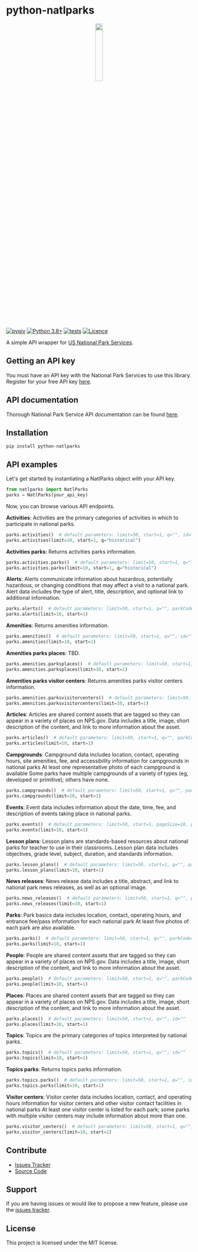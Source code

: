 # python-natlparks

<p align="center">
  <img src="https://www.nps.gov/articles/images/NPS-Transparent-Logo.png" width="20%"/>
</p>

<br>

[![pypiv](https://img.shields.io/pypi/v/python-natlparks.svg)](https://pypi.python.org/pypi/python-natlparks)
[![Python 3.8+](https://img.shields.io/badge/python-3.8+-blue.svg)](https://www.python.org/downloads/)
[![tests](https://github.com/irahorecka/python-natlparks/workflows/tests/badge.svg)](https://github.com/irahorecka/python-natlparks/actions)
[![Licence](https://img.shields.io/badge/license-MIT-blue.svg)](https://raw.githubusercontent.com/irahorecka/python-natlparks/main/LICENSE)

A simple API wrapper for [US National Park
Services](https://www.nps.gov/index.htm).

## Getting an API key

You must have an API key with the National Park Services to use this
library. Register for your free API key
[here](https://www.nps.gov/subjects/developer/get-started.htm).

## API documentation

Thorough National Park Service API documentation can be found
[here](https://www.nps.gov/subjects/developer/api-documentation.htm#/).

## Installation

    pip install python-natlparks

## API examples

Let\'s get started by instantiating a NatlParks object with your API
key.

``` python
from natlparks import NatlParks
parks = NatlParks(your_api_key)
```

Now, you can browse various API endpoints.

**Activities**: Activities are the primary categories of activities in
which to participate in national parks.

``` python
parks.activities()  # default parameters: limit=50, start=1, q="", id=""
parks.activities(limit=10, start=1, q="historical")
```

**Activities parks**: Returns activities parks information.

``` python
parks.activities.parks()  # default parameters: limit=50, start=1, q="", id=""
parks.activities.parks(limit=10, start=1, q="historical")
```

**Alerts**: Alerts communicate information about hazardous, potentially
hazardous, or changing conditions that may affect a visit to a national
park. Alert data includes the type of alert, title, description, and
optional link to additional information.

``` python
parks.alerts()  # default parameters: limit=50, start=1, q="", parkCode="", stateCode=""
parks.alerts(limit=10, start=1)
```

**Amenities**: Returns amenities information.

``` python
parks.amenities()  # default parameters: limit=50, start=1, q="", id=""
parks.amenities(limit=10, start=1)
```

**Amenities parks places**: TBD.

``` python
parks.amenities.parksplaces()  # default parameters: limit=50, start=1, q="", id="", parkCode=""
parks.amenities.parksplaces(limit=10, start=1)
```

**Amenities parks visitor centers**: Returns amenities parks visitor
centers information.

``` python
parks.amenities.parksvisitorcenters()  # default parameters: limit=50, start=1, q="", id="", parkCode=""
parks.amenities.parksvisitorcenters(limit=10, start=1)
```

**Articles**: Articles are shared content assets that are tagged so they
can appear in a variety of places on NPS.gov. Data includes a title,
image, short description of the content, and link to more information
about the asset.

``` python
parks.articles()  # default parameters: limit=50, start=1, q="", parkCode="", stateCode=""
parks.articles(limit=10, start=1)
```

**Campgrounds**: Campground data includes location, contact, operating
hours, site amenities, fee, and accessibility information for
campgrounds in national parks At least one representative photo of each
campground is available Some parks have multiple campgrounds of a
variety of types (eg, developed or primitive); others have none.

``` python
parks.campgrounds()  # default parameters: limit=50, start=1, q="", parkCode="", stateCode=""
parks.campgrounds(limit=10, start=1)
```

**Events**: Event data includes information about the date, time, fee,
and description of events taking place in national parks.

``` python
parks.events()  # default parameters: limit=50, start=1, pageSize=10, pageNumber=1, expandRecurring=False, q="", id="", parkCode="", dateStart="", dateEnd=""
parks.events(limit=10, start=1)
```

**Lesson plans**: Lesson plans are standards-based resources about
national parks for teacher to use in their classrooms. Lesson plan data
includes objectives, grade level, subject, duration, and standards
information.

``` python
parks.lesson_plans()  # default parameters: limit=50, start=1, q="", parkCode="", stateCode=""
parks.lesson_plans(limit=10, start=1)
```

**News releases**: News release data includes a title, abstract, and
link to national park news releases, as well as an optional image.

``` python
parks.news_releases()  # default parameters: limit=50, start=1, q="", parkCode="", stateCode=""
parks.news_releases(limit=10, start=1)
```

**Parks**: Park basics data includes location, contact, operating hours,
and entrance fee/pass information for each national park At least five
photos of each park are also available.

``` python
parks.parks()  # default parameters: limit=50, start=1, q="", parkCode="", stateCode=""
parks.parks(limit=10, start=1)
```

**People**: People are shared content assets that are tagged so they can
appear in a variety of places on NPS.gov. Data includes a title, image,
short description of the content, and link to more information about the
asset.

``` python
parks.people()  # default parameters: limit=50, start=1, q="", parkCode="", stateCode=""
parks.people(limit=10, start=1)
```

**Places**: Places are shared content assets that are tagged so they can
appear in a variety of places on NPS.gov. Data includes a title, image,
short description of the content, and link to more information about the
asset.

``` python
parks.places()  # default parameters: limit=50, start=1, q="", id=""
parks.places(limit=10, start=1)
```

**Topics**: Topics are the primary categories of topics interpreted by
national parks.

``` python
parks.topics()  # default parameters: limit=50, start=1, q="", id=""
parks.topics(limit=10, start=1)
```

**Topics parks**: Returns topics parks information.

``` python
parks.topics.parks()  # default parameters: limit=50, start=1, q="", id=""
parks.topics.parks(limit=10, start=1)
```

**Visitor centers**: Visitor center data includes location, contact, and
operating hours information for visitor centers and other visitor
contact facilities in national parks At least one visitor center is
listed for each park; some parks with multiple visitor centers may
include information about more than one.

``` python
parks.visitor_centers()  # default parameters: limit=50, start=1, q="", parkCode="", stateCode=""
parks.visitor_centers(limit=10, start=1)
```

## Contribute

-   [Issues
    Tracker](https://github.com/irahorecka/python-natlparks/issues)
-   [Source
    Code](https://github.com/irahorecka/python-natlparks/tree/master/python-natlparks)

## Support

If you are having issues or would like to propose a new feature, please
use the [issues
tracker](https://github.com/irahorecka/python-natlparks/issues).

## License

This project is licensed under the MIT license.
